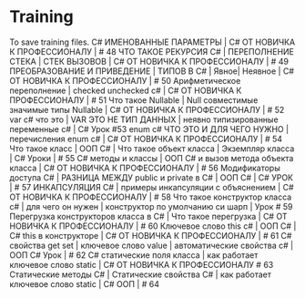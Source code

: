 # Training
To save training files.
C# ИМЕНОВАННЫЕ ПАРАМЕТРЫ | C# ОТ НОВИЧКА К ПРОФЕССИОНАЛУ | # 48
ЧТО ТАКОЕ РЕКУРСИЯ C# | ПЕРЕПОЛНЕНИЕ СТЕКА | СТЕК ВЫЗОВОВ | C# ОТ НОВИЧКА К ПРОФЕССИОНАЛУ | # 49
ПРЕОБРАЗОВАНИЕ И ПРИВЕДЕНИЕ | ТИПОВ В C# | Явное| Неявное | C# ОТ НОВИЧКА К ПРОФЕССИОНАЛУ | # 50
Арифметическое переполнение | checked unchecked c# | C# ОТ НОВИЧКА К ПРОФЕССИОНАЛУ | # 51
Что такое Nullable | Null совместимые значимые типы Nullable | C# ОТ НОВИЧКА К ПРОФЕССИОНАЛУ | # 52
var c# что это | VAR ЭТО НЕ ТИП ДАННЫХ | неявно типизированные переменные c# | C# Урок #53
enum c# ЧТО ЭТО И ДЛЯ ЧЕГО НУЖНО | перечисления enum c# | C# ОТ НОВИЧКА К ПРОФЕССИОНАЛУ | # 54
Что такое класс | ООП C# | Что такое объект класса | Экземпляр класса | C# Уроки | # 55
С# методы и классы | ООП C# и вызов метода объекта класса | C# ОТ НОВИЧКА К ПРОФЕССИОНАЛУ | # 56
Модификаторы доступа C# | РАЗНИЦА МЕЖДУ public и private в C# | ООП C# | C# УРОК | # 57
ИНКАПСУЛЯЦИЯ C# | примеры инкапсуляции с объяснением | C# ОТ НОВИЧКА К ПРОФЕССИОНАЛУ | # 58
Что такое конструктор класса c# | для чего он нужен | конструктор по умолчанию си шарп | Урок # 59
Перегрузка конструкторов класса в C# | Что такое перегрузка | C# ОТ НОВИЧКА К ПРОФЕССИОНАЛУ | # 60
Ключевое слово this c# | ООП C# | С# this в конструкторе | C# ОТ НОВИЧКА К ПРОФЕССИОНАЛУ | # 61
C# свойства get set | ключевое слово value | автоматические свойства c# | ООП C# Урок | # 62
C# статические поля класса | как работает ключевое слово static | C# ОТ НОВИЧКА К ПРОФЕССИОНАЛУ # 63
Статические методы C# | Статические свойства C# | как работает ключевое слово static | C# ООП | # 64